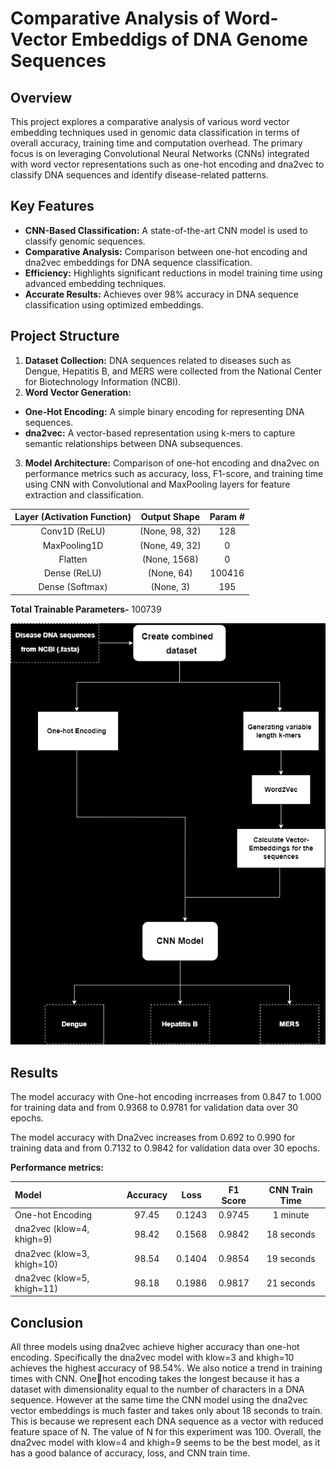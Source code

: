 
# Comparative Analysis of Word-Vector Embeddigs of DNA Genome Sequences

## Overview
This project explores a comparative analysis of various word vector embedding techniques used in genomic data classification in terms of overall accuracy, training time and computation overhead. The primary focus is on leveraging Convolutional Neural Networks (CNNs) integrated with word vector representations such as one-hot encoding and dna2vec to classify DNA sequences and identify disease-related patterns.

## Key Features

- **CNN-Based Classification:** A state-of-the-art CNN model is used to classify genomic sequences.
- **Comparative Analysis:** Comparison between one-hot encoding and dna2vec embeddings for DNA sequence classification.
- **Efficiency:** Highlights significant reductions in model training time using advanced embedding techniques.
- **Accurate Results:** Achieves over 98% accuracy in DNA sequence classification using optimized embeddings.

## Project Structure

1. **Dataset Collection:** DNA sequences related to diseases such as Dengue, Hepatitis B, and MERS were collected from the National Center for Biotechnology Information (NCBI).
2. **Word Vector Generation:**
- **One-Hot Encoding:** A simple binary encoding for representing DNA sequences.
- **dna2vec:** A vector-based representation using k-mers to capture semantic relationships between DNA subsequences.
3. **Model Architecture:** Comparison of one-hot encoding and dna2vec on performance metrics such as accuracy, loss, F1-score, and training time using CNN with Convolutional and MaxPooling layers for feature extraction and classification.
 
 
| Layer (Activation Function)   |   Output Shape   | Param #   |
|:---------------:|:--------------:|:------:|
| Conv1D (ReLU)   | (None, 98, 32) | 128    |
| MaxPooling1D    | (None, 49, 32) | 0      |
| Flatten         | (None, 1568)   | 0      |
| Dense (ReLU)    | (None, 64)     | 100416 |
| Dense (Softmax) | (None, 3)      | 195    |

**Total Trainable Parameters-** 100739

![Project Structure-Flow Diagram](Project-Flow_Diagram.png)

## Results
The model accuracy with One-hot encoding incrreases from 0.847 to 1.000 for training data and from 0.9368 to 0.9781 for validation data over 30 epochs.

The model accuracy with Dna2vec increases from 0.692 to 0.990 for training data and from 0.7132 to 0.9842 for validation data over 30 epochs.

**Performance metrics:**

|  Model  |  Accuracy  |  Loss  |  F1 Score  |  CNN Train Time  |
|:--------------------------|:-----:|:------:|:------:|:---------:|
| One-hot Encoding          | 97.45 | 0.1243 | 0.9745 | 1 minute  |
| dna2vec (klow=4, khigh=9) | 98.42 | 0.1568 | 0.9842 | 18 seconds|
| dna2vec (klow=3, khigh=10)| 98.54 | 0.1404 | 0.9854 | 19 seconds|
| dna2vec (klow=5, khigh=11)| 98.18 | 0.1986 | 0.9817 | 21 seconds|












## Conclusion

All three models using dna2vec achieve higher accuracy
than one-hot encoding. Specifically the dna2vec model with
klow=3 and khigh=10 achieves the highest accuracy of 98.54%.
We also notice a trend in training times with CNN. Onehot encoding takes the longest because it has a dataset with
dimensionality equal to the number of characters in a DNA
sequence. However at the same time the CNN model using
the dna2vec vector embeddings is much faster and takes only
about 18 seconds to train. This is because we represent each
DNA sequence as a vector with reduced feature space of N.
The value of N for this experiment was 100. Overall, the
dna2vec model with klow=4 and khigh=9 seems to be the best
model, as it has a good balance of accuracy, loss, and CNN
train time.

